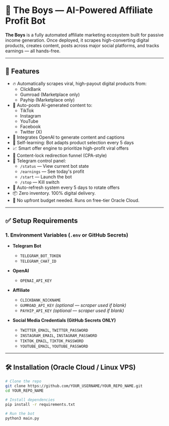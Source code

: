 # 💸 The Boys — AI-Powered Affiliate Profit Bot

**The Boys** is a fully automated affiliate marketing ecosystem built for passive income generation. Once deployed, it scrapes high-converting digital products, creates content, posts across major social platforms, and tracks earnings — all hands-free.

---

## 🚀 Features

- 🔥 Automatically scrapes viral, high-payout digital products from:
  - ClickBank
  - Gumroad (Marketplace only)
  - Payhip (Marketplace only)
- 📲 Auto-posts AI-generated content to:
  - TikTok
  - Instagram
  - YouTube
  - Facebook
  - Twitter (X)
- 🤖 Integrates OpenAI to generate content and captions
- 🧠 Self-learning: Bot adapts product selection every 5 days
- 📈 Smart offer engine to prioritize high-profit viral offers
- 🔐 Content-lock redirection funnel (CPA-style)
- 🧵 Telegram control panel:
  - `/status` — View current bot state
  - `/earnings` — See today's profit
  - `/start` — Launch the bot
  - `/stop` — Kill switch
- 🔁 Auto-refresh system every 5 days to rotate offers
- 📦 Zero inventory. 100% digital delivery.
- 💸 No upfront budget needed. Runs on free-tier Oracle Cloud.

---

## ✅ Setup Requirements

### 1. Environment Variables (`.env` or GitHub Secrets)

- **Telegram Bot**
  - `TELEGRAM_BOT_TOKEN`
  - `TELEGRAM_CHAT_ID`

- **OpenAI**
  - `OPENAI_API_KEY`

- **Affiliate**
  - `CLICKBANK_NICKNAME`
  - `GUMROAD_API_KEY` *(optional — scraper used if blank)*
  - `PAYHIP_API_KEY` *(optional — scraper used if blank)*

- **Social Media Credentials (GitHub Secrets ONLY)**
  - `TWITTER_EMAIL`, `TWITTER_PASSWORD`
  - `INSTAGRAM_EMAIL`, `INSTAGRAM_PASSWORD`
  - `TIKTOK_EMAIL`, `TIKTOK_PASSWORD`
  - `YOUTUBE_EMAIL`, `YOUTUBE_PASSWORD`

---

## 🛠️ Installation (Oracle Cloud / Linux VPS)

```bash
# Clone the repo
git clone https://github.com/YOUR_USERNAME/YOUR_REPO_NAME.git
cd YOUR_REPO_NAME

# Install dependencies
pip install -r requirements.txt

# Run the bot
python3 main.py
